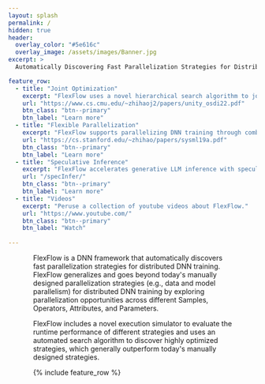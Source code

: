 ```yaml
---
layout: splash
permalink: /
hidden: true
header:
  overlay_color: "#5e616c"
  overlay_image: /assets/images/Banner.jpg
excerpt: >
  Automatically Discovering Fast Parallelization Strategies for Distributed Deep Neural Network Training<br />

feature_row:
  - title: "Joint Optimization"
    excerpt: "FlexFlow uses a novel hierarchical search algorithm to jointly optimize algebraic transformations and parallelization while maintaining scalability."
    url: "https://www.cs.cmu.edu/~zhihaoj2/papers/unity_osdi22.pdf"
    btn_class: "btn--primary"
    btn_label: "Learn more" 
  - title: "Flexible Parallelization"
    excerpt: "FlexFlow supports parallelizing DNN training through combinations of the Sample, Operator, Attribute, and Parameter dimensions."
    url: "https://cs.stanford.edu/~zhihao/papers/sysml19a.pdf"
    btn_class: "btn--primary"
    btn_label: "Learn more"
  - title: "Speculative Inference"
    excerpt: "FlexFlow accelerates generative LLM inference with speculative inference and token tree verification."
    url: "/specInfer/"
    btn_class: "btn--primary"
    btn_label: "Learn more"  
  - title: "Videos"
    excerpt: "Peruse a collection of youtube videos about FlexFlow."
    url: "https://www.youtube.com/"
    btn_class: "btn--primary"
    btn_label: "Watch" 
 
---
```


<div style="padding-right: 10%;padding-left: 10%;" >

FlexFlow is a DNN framework that automatically discovers fast parallelization strategies for distributed DNN training.
FlexFlow generalizes and goes beyond today's manually designed parallelization strategies (e.g., data and model parallelism) for distributed DNN training by exploring parallelization opportunities across different Samples, Operators, Attributes, and Parameters.

FlexFlow includes a novel execution simulator to evaluate the runtime performance of different strategies and uses an automated search algorithm to discover highly optimized strategies, which generally outperform today's manually designed strategies.

{% include feature_row %}

</div>

